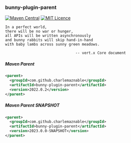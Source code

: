 ### bunny-plugin-parent

[![Maven Central](https://maven-badges.herokuapp.com/maven-central/com.github.charlemaznable/bunny-plugin-parent/badge.svg)](https://maven-badges.herokuapp.com/maven-central/com.github.charlemaznable/bunny-plugin-parent/)
[![MIT Licence](https://badges.frapsoft.com/os/mit/mit.svg?v=103)](https://opensource.org/licenses/mit-license.php)

```
In a perfect world,
there will be no war or hunger,
all APIs will be written asynchronously
and bunny rabbits will skip hand-in-hand
with baby lambs across sunny green meadows.

                                -- vert.x Core document
```

##### Maven Parent

```xml
<parent>
  <groupId>com.github.charlemaznable</groupId>
  <artifactId>bunny-plugin-parent</artifactId>
  <version>2022.0.2</version>
</parent>
```

##### Maven Parent SNAPSHOT

```xml
<parent>
  <groupId>com.github.charlemaznable</groupId>
  <artifactId>bunny-plugin-parent</artifactId>
  <version>2023.0.0-SNAPSHOT</version>
</parent>
```